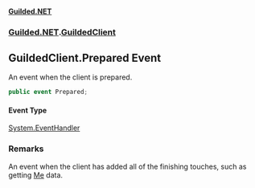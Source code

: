 #### [Guilded.NET](Guilded_NET_Base.md 'Guilded.NET.Base')
### [Guilded.NET](Guilded_NET_Base.md#Guilded_NET 'Guilded.NET').[GuildedClient](GuildedClient.md 'Guilded.NET.GuildedClient')
## GuildedClient.Prepared Event
An event when the client is prepared.  
```csharp
public event Prepared;
```
#### Event Type
[System.EventHandler](https://docs.microsoft.com/en-us/dotnet/api/System.EventHandler 'System.EventHandler')
### Remarks
An event when the client has added all of the finishing touches, such as getting [Me](GuildedClient_Me.md 'Guilded.NET.GuildedClient.Me') data.  
